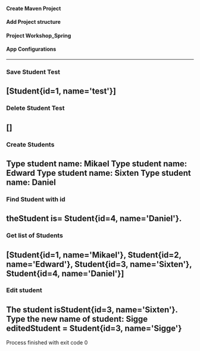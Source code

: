 #### Create Maven Project
#### Add Project structure

#### Project Workshop_Spring
#### App Configurations
--------------------------------------------------

### Save Student Test
[Student{id=1, name='test'}]
--------------------------------------------------

### Delete Student Test
[]
--------------------------------------------------

### Create Students
Type student name:
Mikael
Type student name:
Edward
Type student name:
Sixten
Type student name:
Daniel
--------------------------------------------------

### Find Student with id
theStudent is= Student{id=4, name='Daniel'}.
--------------------------------------------------

### Get list of Students
[Student{id=1, name='Mikael'}, Student{id=2, name='Edward'}, Student{id=3, name='Sixten'}, Student{id=4, name='Daniel'}]
--------------------------------------------------

### Edit student ###
The student isStudent{id=3, name='Sixten'}.
Type the new name of student:
Sigge
editedStudent = Student{id=3, name='Sigge'}
--------------------------------------------------


Process finished with exit code 0